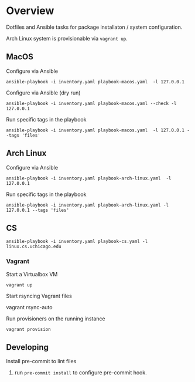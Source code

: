 # Overview

Dotfiles and Ansible tasks for package installaton / system configuration.

Arch Linux system is provisionable via `vagrant up`.

## MacOS

Configure via Ansible

    ansible-playbook -i inventory.yaml playbook-macos.yaml  -l 127.0.0.1

Configure via Ansible (dry run)

    ansible-playbook -i inventory.yaml playbook-macos.yaml --check -l 127.0.0.1

Run specific tags in the playbook

    ansible-playbook -i inventory.yaml playbook-macos.yaml  -l 127.0.0.1 --tags 'files'

## Arch Linux

Configure via Ansible

    ansible-playbook -i inventory.yaml playbook-arch-linux.yaml  -l 127.0.0.1

Run specific tags in the playbook

    ansible-playbook -i inventory.yaml playbook-arch-linux.yaml -l 127.0.0.1 --tags 'files'

## CS

    ansible-playbook -i inventory.yaml playbook-cs.yaml -l linux.cs.uchicago.edu

### Vagrant

Start a Virtualbox VM

    vagrant up

Start rsyncing Vagrant files

   vagrant rsync-auto

Run provisioners on the running instance

    vagrant provision

## Developing

Install pre-commit to lint files

1. run `pre-commit install` to configure pre-commit hook.
